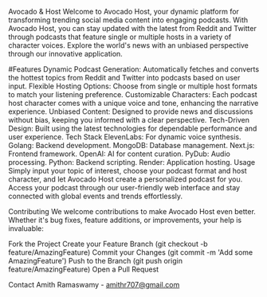 Avocado & Host
Welcome to Avocado Host, your dynamic platform for transforming trending social media content into engaging podcasts. With Avocado Host, you can stay updated with the latest from Reddit and Twitter through podcasts that feature single or multiple hosts in a variety of character voices. Explore the world's news with an unbiased perspective through our innovative application.

#Features
Dynamic Podcast Generation: Automatically fetches and converts the hottest topics from Reddit and Twitter into podcasts based on user input.
Flexible Hosting Options: Choose from single or multiple host formats to match your listening preference.
Customizable Characters: Each podcast host character comes with a unique voice and tone, enhancing the narrative experience.
Unbiased Content: Designed to provide news and discussions without bias, keeping you informed with a clear perspective.
Tech-Driven Design: Built using the latest technologies for dependable performance and user experience.
Tech Stack
ElevenLabs: For dynamic voice synthesis.
Golang: Backend development.
MongoDB: Database management.
Next.js: Frontend framework.
OpenAI: AI for content curation.
PyDub: Audio processing.
Python: Backend scripting.
Render: Application hosting.
Usage
Simply input your topic of interest, choose your podcast format and host character, and let Avocado Host create a personalized podcast for you. Access your podcast through our user-friendly web interface and stay connected with global events and trends effortlessly.

Contributing
We welcome contributions to make Avocado Host even better. Whether it's bug fixes, feature additions, or improvements, your help is invaluable:

Fork the Project
Create your Feature Branch (git checkout -b feature/AmazingFeature)
Commit your Changes (git commit -m 'Add some AmazingFeature')
Push to the Branch (git push origin feature/AmazingFeature)
Open a Pull Request

Contact
Amith Ramaswamy - amithr707@gmail.com
